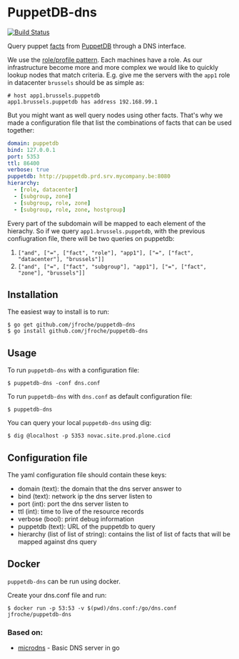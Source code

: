 # PuppetDB-dns
[![Build Status](https://travis-ci.org/jfroche/puppetdb-dns.png)](https://travis-ci.org/jfroche/puppetdb-dns)

Query puppet [facts](https://docs.puppet.com/facter) from [PuppetDB](https://docs.puppet.com/puppetdb/)
through a DNS interface.

We use the [role/profile pattern](https://docs.puppet.com/pe/2016.4/r_n_p_intro.html). Each machines have a role.
As our infrastructure become more and more complex we would like to quickly lookup nodes that match criteria.
E.g. give me the servers with the `app1` role in datacenter `brussels` should be as simple as:

```
# host app1.brussels.puppetdb
app1.brussels.puppetdb has address 192.168.99.1
```

But you might want as well query nodes using other facts. That's why we made a configuration file that list the combinations
of facts that can be used together:

```yaml
domain: puppetdb
bind: 127.0.0.1
port: 5353
ttl: 86400
verbose: true
puppetdb: http://puppetdb.prd.srv.mycompany.be:8080
hierarchy:
  - [role, datacenter]
  - [subgroup, zone]
  - [subgroup, role, zone]
  - [subgroup, role, zone, hostgroup]
```

Every part of the subdomain will be mapped to each element of the hierachy. So if we query `app1.brussels.puppetdb`, with the previous confiugration file, there will be two queries on puppetdb:

 1. `["and", ["=", ["fact", "role"], "app1"], ["=", ["fact", "datacenter"], "brussels"]]`
 2. `["and", ["=", ["fact", "subgroup"], "app1"], ["=", ["fact", "zone"], "brussels"]]`

## Installation

The easiest way to install is to run:

```shell
$ go get github.com/jfroche/puppetdb-dns
$ go install github.com/jfroche/puppetdb-dns
```

## Usage

To run `puppetdb-dns` with a configuration file:

```shell
$ puppetdb-dns -conf dns.conf
```

To run `puppetdb-dns` with `dns.conf` as default configuration file:

```shell
$ puppetdb-dns
```

You can query your local `puppetdb-dns` using dig:

```shell
$ dig @localhost -p 5353 novac.site.prod.plone.cicd
```

## Configuration file

The yaml configuration file should contain these keys:

 - domain (text): the domain that the dns server answer to
 - bind (text): network ip the dns server listen to
 - port (int): port the dns server listen to
 - ttl (int): time to live of the resource records
 - verbose (bool): print debug information
 - puppetdb (text): URL of the puppetdb to query
 - hierarchy (list of list of string): contains the list of list of facts that will be mapped against dns query

## Docker

`puppetdb-dns` can be run using docker.

Create your dns.conf file and run:

```shell
$ docker run -p 53:53 -v $(pwd)/dns.conf:/go/dns.conf jfroche/puppetdb-dns
```

### Based on:

 * [microdns](https://github.com/fffaraz/microdns.git) - Basic DNS server in go
